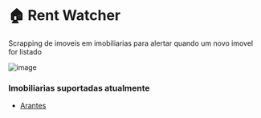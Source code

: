 # 🏠 Rent Watcher

Scrapping de imoveis em imobiliarias para alertar quando um novo imovel for listado

![image](https://github.com/user-attachments/assets/6b133f16-3975-4028-81c2-60716e2fabc5)

### Imobiliarias suportadas atualmente
- [Arantes](https://arantesimoveis.com/)
